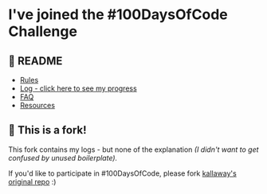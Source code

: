 # I've joined the #100DaysOfCode Challenge

## 📖 README

* [Rules](https://github.com/kallaway/100-days-of-code/rules.md)
* [Log - click here to see my progress](log.md)
* [FAQ](https://github.com/kallaway/100-days-of-code/blob/master/FAQ.md)
* [Resources](https://github.com/kallaway/100-days-of-code/blob/master/resources.md)

## 🍴 This is a fork!

This fork contains my logs - but none of the explanation _(I didn't want to get confused by unused boilerplate)._

If you'd like to participate in #100DaysOfCode, please fork [kallaway's original repo](https://github.com/kallaway/100-days-of-code/) :)
